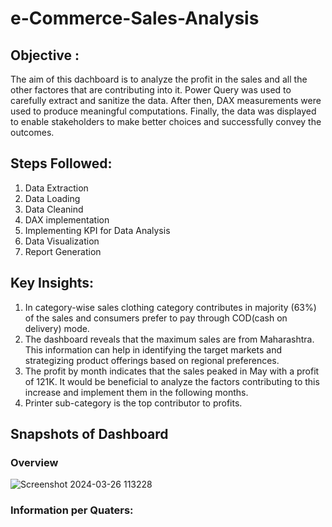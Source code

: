 # e-Commerce-Sales-Analysis

## Objective : 
The aim of this dachboard is to analyze the profit in the sales and all the other factores that are contributing into it.
Power Query was used to carefully extract and sanitize the data. After then, DAX measurements were used to produce meaningful computations. Finally, the data was displayed to enable stakeholders to make better choices and successfully convey the outcomes.

## Steps Followed:
1. Data Extraction
2. Data Loading
3. Data Cleanind
4. DAX implementation
5. Implementing KPI for Data Analysis
6. Data Visualization
7. Report Generation


## Key Insights:
1. In category-wise sales clothing category contributes in majority (63%) of the sales and consumers prefer to pay through COD(cash on delivery) mode. 
2. The dashboard reveals that the maximum sales are from Maharashtra. This information can help in identifying the target markets and strategizing product offerings based on regional preferences.
3. The profit by month indicates that the sales peaked in May with a profit of 121K. It would be beneficial to analyze the factors contributing to this increase and implement them in the following months.
4. Printer sub-category is the top contributor to profits.

## Snapshots of Dashboard

### Overview
![Screenshot 2024-03-26 113228](https://github.com/AasthaKiri/e-Commerce-Sales-Analysis/assets/98647483/fc73c11a-2481-43a9-b5cd-0b34bd91e2a3)

### Information per Quaters:

